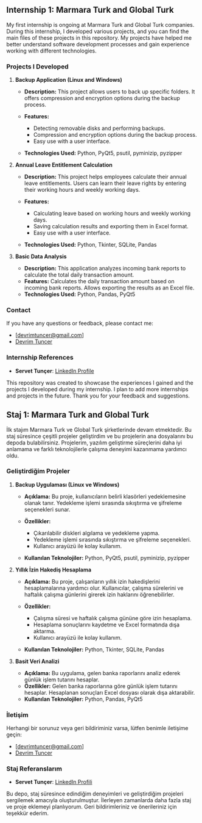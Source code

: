 ## Internship 1: Marmara Turk and Global Turk

My first internship is ongoing at Marmara Turk and Global Turk companies. During this internship, I developed various projects, and you can find the main files of these projects in this repository. My projects have helped me better understand software development processes and gain experience working with different technologies.

### Projects I Developed

1. **Backup Application (Linux and Windows)**

   * **Description:** This project allows users to back up specific folders. It offers compression and encryption options during the backup process.
   * **Features:**

     * Detecting removable disks and performing backups.
     * Compression and encryption options during the backup process.
     * Easy use with a user interface.

   * **Technologies Used:** Python, PyQt5, psutil, pyminizip, pyzipper

2. **Annual Leave Entitlement Calculation**

   * **Description:** This project helps employees calculate their annual leave entitlements. Users can learn their leave rights by entering their working hours and weekly working days.
   * **Features:**

     * Calculating leave based on working hours and weekly working days.
     * Saving calculation results and exporting them in Excel format.
     * Easy use with a user interface.

   * **Technologies Used:** Python, Tkinter, SQLite, Pandas

3. **Basic Data Analysis**

   * **Description:** This application analyzes incoming bank reports to calculate the total daily transaction amount.
   * **Features:**
     Calculates the daily transaction amount based on incoming bank reports.
     Allows exporting the results as an Excel file.
   * **Technologies Used:** Python, Pandas, PyQt5

### Contact

If you have any questions or feedback, please contact me:

* \[devrimtuncer@gmail.com]
* [Devrim Tuncer](https://www.linkedin.com/in/devrim-tun%C3%A7er-218a55320/)

### Internship References

* **Servet Tunçer**: [LinkedIn Profile](https://www.linkedin.com/in/servet-tun%C3%A7er-0bb377238/)

This repository was created to showcase the experiences I gained and the projects I developed during my internship. I plan to add more internships and projects in the future. Thank you for your feedback and suggestions.

## Staj 1: Marmara Turk and Global Turk

İlk stajım Marmara Turk ve Global Turk şirketlerinde devam etmektedir. Bu staj süresince çeşitli projeler geliştirdim ve bu projelerin ana dosyalarını bu depoda bulabilirsiniz. Projelerim, yazılım geliştirme süreçlerini daha iyi anlamama ve farklı teknolojilerle çalışma deneyimi kazanmama yardımcı oldu.

### Geliştirdiğim Projeler

1. **Backup Uygulaması (Linux ve Windows)**

   * **Açıklama:** Bu proje, kullanıcıların belirli klasörleri yedeklemesine olanak tanır. Yedekleme işlemi sırasında sıkıştırma ve şifreleme seçenekleri sunar.
   * **Özellikler:**

     * Çıkarılabilir diskleri algılama ve yedekleme yapma.
     * Yedekleme işlemi sırasında sıkıştırma ve şifreleme seçenekleri.
     * Kullanıcı arayüzü ile kolay kullanım.

   * **Kullanılan Teknolojiler:** Python, PyQt5, psutil, pyminizip, pyzipper

2. **Yıllık İzin Hakediş Hesaplama**

   * **Açıklama:** Bu proje, çalışanların yıllık izin hakedişlerini hesaplamalarına yardımcı olur. Kullanıcılar, çalışma sürelerini ve haftalık çalışma günlerini girerek izin haklarını öğrenebilirler.
   * **Özellikler:**

     * Çalışma süresi ve haftalık çalışma gününe göre izin hesaplama.
     * Hesaplama sonuçlarını kaydetme ve Excel formatında dışa aktarma.
     * Kullanıcı arayüzü ile kolay kullanım.

   * **Kullanılan Teknolojiler:** Python, Tkinter, SQLite, Pandas

3. **Basit Veri Analizi**

   * **Açıklama:** Bu uygulama, gelen banka raporlarını analiz ederek günlük işlem tutarını hesaplar.
   * **Özellikler:**
     Gelen banka raporlarına göre günlük işlem tutarını hesaplar.
     Hesaplanan sonuçları Excel dosyası olarak dışa aktarabilir.
   * **Kullanılan Teknolojiler:** Python, Pandas, PyQt5

### İletişim

Herhangi bir sorunuz veya geri bildiriminiz varsa, lütfen benimle iletişime geçin:

* \[devrimtuncer@gmail.com]
* [Devrim Tuncer](https://www.linkedin.com/in/devrim-tun%C3%A7er-218a55320/)

### Staj Referanslarım

* **Servet Tunçer**: [LinkedIn Profili](https://www.linkedin.com/in/servet-tun%C3%A7er-0bb377238/)

Bu depo, staj süresince edindiğim deneyimleri ve geliştirdiğim projeleri sergilemek amacıyla oluşturulmuştur. İlerleyen zamanlarda daha fazla staj ve proje eklemeyi planlıyorum. Geri bildirimleriniz ve önerileriniz için teşekkür ederim.

